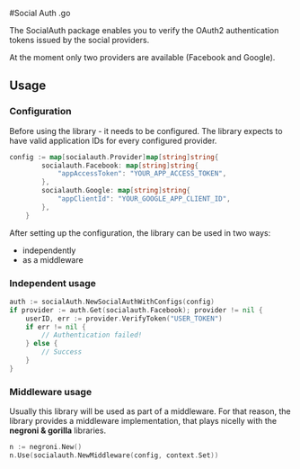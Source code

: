 #Social Auth .go

The SocialAuth package enables you to verify the OAuth2 authentication tokens issued by the social providers. 

At the moment only two providers are available (Facebook and Google).  

## Usage

### Configuration

Before using the library - it needs to be configured. The library expects to have valid application IDs for every configured provider. 

```go
config := map[socialauth.Provider]map[string]string{
		socialauth.Facebook: map[string]string{
			"appAccessToken": "YOUR_APP_ACCESS_TOKEN",
		},
		socialauth.Google: map[string]string{
			"appClientId": "YOUR_GOOGLE_APP_CLIENT_ID",
		},
	}
```

After setting up the configuration, the library can be used in two ways:

* independently
* as a middleware


### Independent usage

```go
auth := socialAuth.NewSocialAuthWithConfigs(config)
if provider := auth.Get(socialauth.Facebook); provider != nil {
	userID, err := provider.VerifyToken("USER_TOKEN")
	if err != nil {
		// Authentication failed!
	} else {
		// Success
	}
}
```

### Middleware usage

Usually this library will be used as part of a middleware. For that reason, the library provides a middleware implementation, that plays nicelly with the **negroni & gorilla** libraries.

```go
n := negroni.New()
n.Use(socialauth.NewMiddleware(config, context.Set))
```